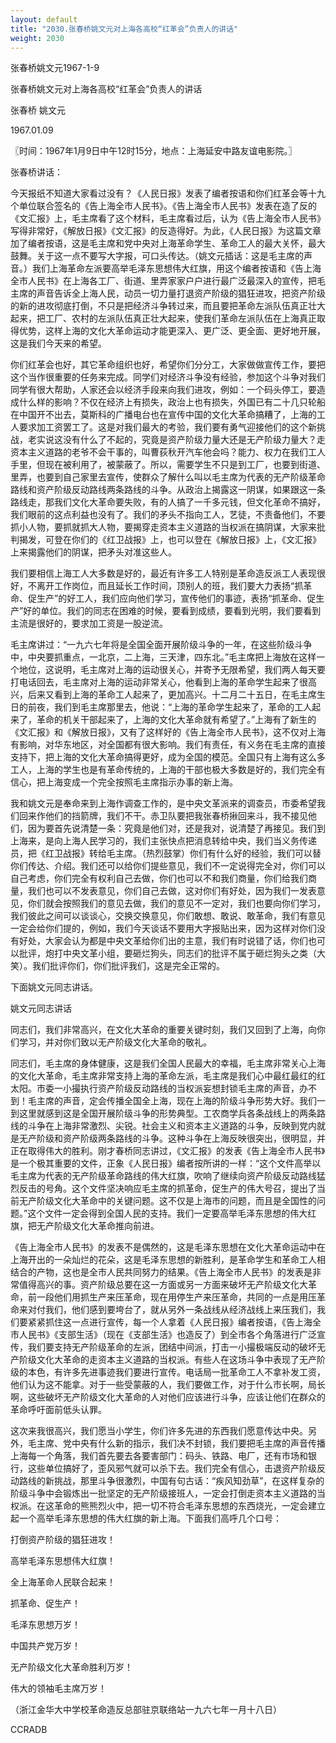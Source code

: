 ```yaml
---
layout: default
title: "2030.张春桥姚文元对上海各高校“红革会”负责人的讲话"
weight: 2030
---
```


张春桥姚文元1967-1-9

张春桥姚文元对上海各高校“红革会”负责人的讲话

张春桥 姚文元

1967.01.09

〖时间：1967年1月9日中午12时15分，地点：上海延安中路友谊电影院。〗

张春桥讲话：

今天报纸不知道大家看过没有？《人民日报》发表了编者按语和你们红革会等十九个单位联合签名的《告上海全市人民书》。《告上海全市人民书》发表在造了反的《文汇报》上，毛主席看了这个材料，毛主席看过后，认为《告上海全市人民书》写得非常好，《解放日报》《文汇报》的反造得好。为此，《人民日报》为这篇文章加了编者按语，这是毛主席和党中央对上海革命学生、革命工人的最大关怀，最大鼓舞。关于这一点不要写大字报，可口头传达。（姚文元插话：这是毛主席的声音。）我们上海革命左派要高举毛泽东思想伟大红旗，用这个编者按语和《告上海全市人民书》在上海各工厂、街道、里弄家家户户进行最广泛最深入的宣传，把毛主席的声音告诉全上海人民，动员一切力量打退资产阶级的猖狂进攻，把资产阶级的新的进攻彻底打倒，不只是把经济斗争转过来，而且要把革命左派队伍真正壮大起来，把工厂、农村的左派队伍真正壮大起来，使我们革命左派队伍在上海真正取得优势，这样上海的文化大革命运动才能更深入、更广泛、更全面、更好地开展，这是我们今天来的希望。

你们红革会也好，其它革命组织也好，希望你们分分工，大家做做宣传工作，要把这个当作很重要的任务来完成。同学们对经济斗争没有经验，参加这个斗争对我们同学有很大帮助，人家还会以经济手段来向我们进攻，例如：一个码头停工，要造成什么样的影响？不仅在经济上有损失，政治上也有损失，外国已有二十几只轮船在中国开不出去，莫斯科的广播电台也在宣传中国的文化大革命搞糟了，上海的工人要求加工资罢工了。这是对我们最大的考验，我们要有勇气迎接他们的这个新挑战，老实说这没有什么了不起的，究竟是资产阶级力量大还是无产阶级力量大？走资本主义道路的老爷不会干事的，叫曹荻秋开汽车他会吗？能力、权力在我们工人手里，但现在被利用了，被蒙蔽了。所以，需要学生不只是到工厂，也要到街道、里弄，也要到自己家里去宣传，使群众了解什么叫以毛主席为代表的无产阶级革命路线和资产阶级反动路线两条路线的斗争。从政治上揭露这一阴谋，如果跟这一条路线走，那我们文化大革命要失败，有的人搞了一千多元钱，但文化革命不搞好，我们眼前的这点利益也没有了。我们的矛头不指向工人，艺徒，不责备他们，不要抓小人物，要抓就抓大人物，要揭穿走资本主义道路的当权派在搞阴谋，大家来批判揭发，可登在你们的《红卫战报》上，也可以登在《解放日报》上，《文汇报》上来揭露他们的阴谋，把矛头对准这些人。

我们要相信上海工人大多数是好的，最近有许多工人特别是革命造反派工人表现很好，不离开工作岗位，而且延长工作时间，顶别人的班，我们要大力表扬“抓革命、促生产”的好工人，我们应向他们学习，宣传他们的事迹，表扬“抓革命、促生产”好的单位。我们的同志在困难的时候，要看到成绩，要看到光明，我们要看到主流是很好的，要求加工资是一股逆流。

毛主席讲过：“一九六七年将是全国全面开展阶级斗争的一年，在这些阶级斗争中，中央要抓重点，一北京，二上海，三天津，四东北。”毛主席把上海放在这样一个地位，这说明，毛主席对上海的运动很关心，并寄予无限希望，我们两人每天要打电话回去，毛主席对上海的运动非常关心，他看到上海的革命学生起来了很高兴，后来又看到上海的革命工人起来了，更加高兴。十二月二十五日，在毛主席生日的前夜，我们到毛主席那里去，他说：“上海的革命学生起来了，革命的工人起来了，革命的机关干部起来了，上海的文化大革命就有希望了。”上海有了新生的《文汇报》和《解放日报》，又有了这样好的《告上海全市人民书》，这不仅对上海有影响，对华东地区，对全国都有很大影响。我们有责任，有义务在毛主席的直接支持下，把上海的文化大革命搞得更好，成为全国的模范。全国只有上海有这么多工人，上海的学生也是有革命传统的，上海的干部也极大多数是好的，我们完全有信心，把上海变成一个完全按照毛主席指示办事的新上海。

我和姚文元是奉命来到上海作调查工作的，是中央文革派来的调查员，市委希望我们回来作他们的挡箭牌，我们不干。赤卫队要把我张春桥揪回来斗，我不接见他们，因为要首先说清楚一条：究竟是他们对，还是我对，说清楚了再接见。我们到上海来，是向上海人民学习的，我们主张快点把消息转给中央，我们当义务传递员，把《红卫战报》转给毛主席。（热烈鼓掌）你们有什么好的经验，我们可以替你们传达、介绍。我们还可以给你们提些意见，我们不一定说得完全对，你们可以自己考虑，你们完全有权利自己去做，你们也可以不和我们商量，你们给我们商量，我们也可以不发表意见，你们自己去做，这对你们有好处，因为我们一发表意见，你们就会按照我们的意见去做，我们的意见不一定对，我们也要向你们学习，我们彼此之间可以谈谈心，交换交换意见，你们敢想、敢说、敢革命，我们有意见一定会给你们提的，例如，我们今天谈话不要用大字报贴出来，因为这样对你们没有好处，大家会认为都是中央文革给你们出的主意，我们有时说错了话，你们也可以批评，炮打中央文革小组，要砸烂狗头，同志们的批评不属于砸烂狗头之类（大笑）。我们批评你们，你们批评我们，这是完全正常的。

下面姚文元同志讲话。

姚文元同志讲话

同志们，我们非常高兴，在文化大革命的重要关键时刻，我们又回到了上海，向你们学习，并对你们致以无产阶级文化大革命的敬礼。

同志们，毛主席的身体健康，这是我们全国人民最大的幸福，毛主席非常关心上海的文化大革命，毛主席非常支持上海的革命左派，毛主席是我们心中最红最红的红太阳。市委一小撮执行资产阶级反动路线的当权派妄想封锁毛主席的声音，办不到！毛主席的声音，定会传播全国全上海，现在上海的阶级斗争形势大好。我们一到这里就感到这是全国开展阶级斗争的形势典型。工农商学兵各条战线上的两条路线的斗争在上海非常激烈、尖锐。社会主义和资本主义道路的斗争，反映到党内就是无产阶级和资产阶级两条路线的斗争。这种斗争在上海反映很突出，很明显，并正在取得伟大的胜利。刚才春桥同志讲过，《文汇报》的发表《告上海全市人民书》是一个极其重要的文件，正象《人民日报》编者按所讲的一样：“这个文件高举以毛主席为代表的无产阶级革命路线的伟大红旗，吹响了继续向资产阶级反动路线猛烈反击的号角。这个文件坚决响应毛主席的抓革命，促生产的伟大号召，提出了当前无产阶级文化大革命中的关键问题。这不仅是上海市的问题，而且是全国性的问题。”这个文件一定会得到全国人民的支持。我们一定要高举毛泽东思想的伟大红旗，把无产阶级文化大革命推向前进。

《告上海全市人民书》的发表不是偶然的，这是毛泽东思想在文化大革命运动中在上海开出的一朵灿烂的花朵，这是毛泽东思想的新胜利，是革命学生和革命工人相结合的产物，这也是全市人民共同努力的结果。《告上海全市人民书》的发表是非常值得高兴的事。资产阶级总要在这一方面或另一方面来破坏无产阶级文化大革命，前一段他们用抓生产来压革命，现在用停生产来压革命，共同的一点是用压革命来对付我们，他们感到要垮台了，就从另外一条战线从经济战线上来压我们，我们要紧紧抓住这一点进行宣传，每一个人拿着《人民日报》编者按语，《告上海全市人民书》《支部生活》（现在《支部生活》也造反了）到全市各个角落进行广泛宣传，我们要支持无产阶级革命的左派，团结中间派，打击一小撮极端反动的破坏无产阶级文化大革命的走资本主义道路的当权派。有些人在这场斗争中表现了无产阶级的本色，有许多先进事迹我们要进行宣传。电话局一批革命工人不拿补发工资，他们认为这不能拿。对于一些受蒙蔽的人，我们要做工作，对于什么市长啊，局长啊，这些破坏无产阶级文化大革命的人对他们应该进行斗争，应该让他们在群众的革命呼吁面前低头认罪。

这次来我很高兴，我们愿当小学生，你们许多先进的东西我们愿意传达中央。另外，毛主席、党中央有什么新的指示，我们决不封锁，我们要把毛主席的声音传播上海每一个角落，我们首先要去各要害部门：码头、铁路、电厂，还有市场和银行，这些单位搞好了，歪风邪气就可以杀下去。我们完全有信心，击退资产阶级反动路线的新挑战，那里斗争很激烈，中国有句古话：“疾风知劲草”，在这样复杂的阶级斗争中会锻炼出一批坚定的无产阶级接班人，一定会打倒走资本主义道路的当权派。在这革命的熊熊烈火中，把一切不符合毛泽东思想的东西烧光，一定会建立起一个高举毛泽东思想的伟大红旗的新上海。下面我们高呼几个口号：

打倒资产阶级的猖狂进攻！

高举毛泽东思想伟大红旗！

全上海革命人民联合起来！

抓革命、促生产！

毛泽东思想万岁！

中国共产党万岁！

无产阶级文化大革命胜利万岁！

伟大的领袖毛主席万岁！

（浙江金华大中学校革命造反总部驻京联络站一九六七年一月十八日）

CCRADB

